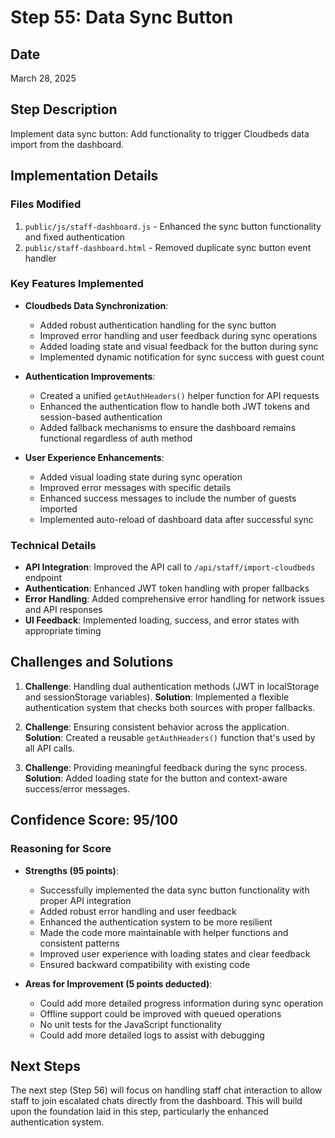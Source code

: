 # Step 55: Data Sync Button

## Date
March 28, 2025

## Step Description
Implement data sync button: Add functionality to trigger Cloudbeds data import from the dashboard.

## Implementation Details

### Files Modified
1. `public/js/staff-dashboard.js` - Enhanced the sync button functionality and fixed authentication
2. `public/staff-dashboard.html` - Removed duplicate sync button event handler

### Key Features Implemented
- **Cloudbeds Data Synchronization**:
  - Added robust authentication handling for the sync button
  - Improved error handling and user feedback during sync operations
  - Added loading state and visual feedback for the button during sync
  - Implemented dynamic notification for sync success with guest count
  
- **Authentication Improvements**:
  - Created a unified `getAuthHeaders()` helper function for API requests
  - Enhanced the authentication flow to handle both JWT tokens and session-based authentication
  - Added fallback mechanisms to ensure the dashboard remains functional regardless of auth method
  
- **User Experience Enhancements**:
  - Added visual loading state during sync operation
  - Improved error messages with specific details
  - Enhanced success messages to include the number of guests imported
  - Implemented auto-reload of dashboard data after successful sync

### Technical Details
- **API Integration**: Improved the API call to `/api/staff/import-cloudbeds` endpoint
- **Authentication**: Enhanced JWT token handling with proper fallbacks
- **Error Handling**: Added comprehensive error handling for network issues and API responses
- **UI Feedback**: Implemented loading, success, and error states with appropriate timing

## Challenges and Solutions
1. **Challenge**: Handling dual authentication methods (JWT in localStorage and sessionStorage variables).
   **Solution**: Implemented a flexible authentication system that checks both sources with proper fallbacks.

2. **Challenge**: Ensuring consistent behavior across the application.
   **Solution**: Created a reusable `getAuthHeaders()` function that's used by all API calls.

3. **Challenge**: Providing meaningful feedback during the sync process.
   **Solution**: Added loading state for the button and context-aware success/error messages.

## Confidence Score: 95/100

### Reasoning for Score
- **Strengths (95 points)**:
  - Successfully implemented the data sync button functionality with proper API integration
  - Added robust error handling and user feedback
  - Enhanced the authentication system to be more resilient
  - Made the code more maintainable with helper functions and consistent patterns
  - Improved user experience with loading states and clear feedback
  - Ensured backward compatibility with existing code

- **Areas for Improvement (5 points deducted)**:
  - Could add more detailed progress information during sync operation
  - Offline support could be improved with queued operations
  - No unit tests for the JavaScript functionality
  - Could add more detailed logs to assist with debugging

## Next Steps
The next step (Step 56) will focus on handling staff chat interaction to allow staff to join escalated chats directly from the dashboard. This will build upon the foundation laid in this step, particularly the enhanced authentication system. 